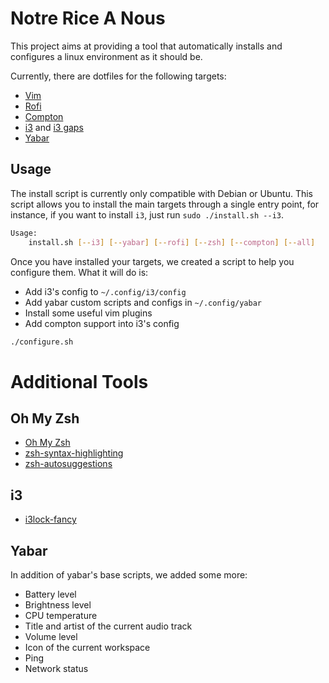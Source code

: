 # Notre Rice A Nous
This project aims at providing a tool that automatically installs and
configures a linux environment as it should be.

Currently, there are dotfiles for the following targets:
- [Vim](http://www.vim.org)
- [Rofi](https://github.com/DaveDavenport/rofi)
- [Compton](https://github.com/chjj/compton)
- [i3](https://i3wm.org/) and [i3 gaps](https://github.com/Airblader/i3)
- [Yabar](https://github.com/geommer/yabar)

## Usage
The install script is currently only compatible with Debian or Ubuntu.
This script allows you to install the main targets through a single entry point,
for instance, if you want to install `i3`, just run `sudo ./install.sh --i3`.

```sh
Usage:
    install.sh [--i3] [--yabar] [--rofi] [--zsh] [--compton] [--all]
```

Once you have installed your targets, we created a script to help
you configure them. What it will do is:
- Add i3's config to `~/.config/i3/config`
- Add yabar custom scripts and configs in `~/.config/yabar`
- Install some useful vim plugins
- Add compton support into i3's config

```sh
./configure.sh
```

# Additional Tools

## Oh My Zsh
- [Oh My Zsh](https://github.com/robbyrussell/oh-my-zsh)
- [zsh-syntax-highlighting](https://github.com/zsh-users/zsh-syntax-highlighting)
- [zsh-autosuggestions](https://github.com/zsh-users/zsh-autosuggestions)

## i3
- [i3lock-fancy](https://github.com/meskarune/i3lock-fancy.git)

## Yabar
In addition of yabar's base scripts, we added some more:
- Battery level
- Brightness level
- CPU temperature
- Title and artist of the current audio track
- Volume level
- Icon of the current workspace
- Ping
- Network status
